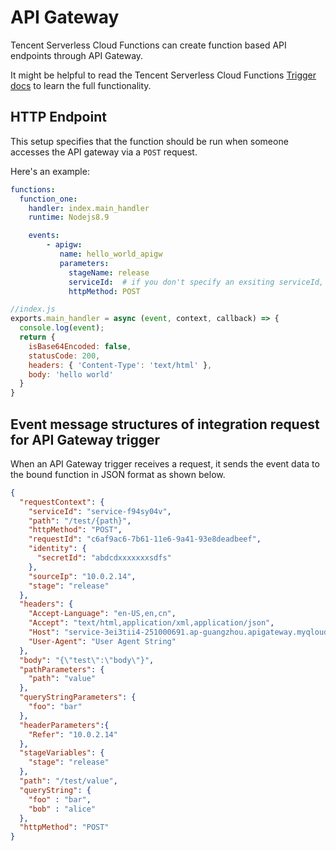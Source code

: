 
# API Gateway

Tencent Serverless Cloud Functions can create function based API endpoints through API Gateway.

It might be helpful to read the Tencent Serverless Cloud Functions [Trigger docs](https://intl.cloud.tencent.com/document/product/583/12513) to learn the full functionality.

## HTTP Endpoint

This setup specifies that the function should be run when someone accesses the API gateway via a `POST` request.

Here's an example:

```yml
functions:
  function_one:
    handler: index.main_handler
    runtime: Nodejs8.9

    events:
        - apigw:
           name: hello_world_apigw
           parameters:
             stageName: release
             serviceId:  # if you don't specify an exsiting serviceId, a new service will be created by default.
             httpMethod: POST
```

```javascript
//index.js
exports.main_handler = async (event, context, callback) => {
  console.log(event);
  return {
    isBase64Encoded: false,
    statusCode: 200,
    headers: { 'Content-Type': 'text/html' },
    body: 'hello world'
  }
}
```

## Event message structures of integration request for API Gateway trigger


When an API Gateway trigger receives a request, it sends the event data to the bound function in JSON format as shown below.

```json
{
  "requestContext": {
    "serviceId": "service-f94sy04v",
    "path": "/test/{path}",
    "httpMethod": "POST",
    "requestId": "c6af9ac6-7b61-11e6-9a41-93e8deadbeef",
    "identity": {
      "secretId": "abdcdxxxxxxxsdfs"
    },
    "sourceIp": "10.0.2.14",
    "stage": "release"
  },
  "headers": {
    "Accept-Language": "en-US,en,cn",
    "Accept": "text/html,application/xml,application/json",
    "Host": "service-3ei3tii4-251000691.ap-guangzhou.apigateway.myqloud.com",
    "User-Agent": "User Agent String"
  },
  "body": "{\"test\":\"body\"}",
  "pathParameters": {
    "path": "value"
  },
  "queryStringParameters": {
    "foo": "bar"
  },
  "headerParameters":{
    "Refer": "10.0.2.14"
  },
  "stageVariables": {
    "stage": "release"
  },
  "path": "/test/value",
  "queryString": {
    "foo" : "bar",
    "bob" : "alice"
  },
  "httpMethod": "POST"
}
```
